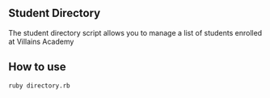 ## Student Directory ##

The student directory script allows you to manage a list of students enrolled at Villains Academy

## How to use ##

```shell
ruby directory.rb
```
